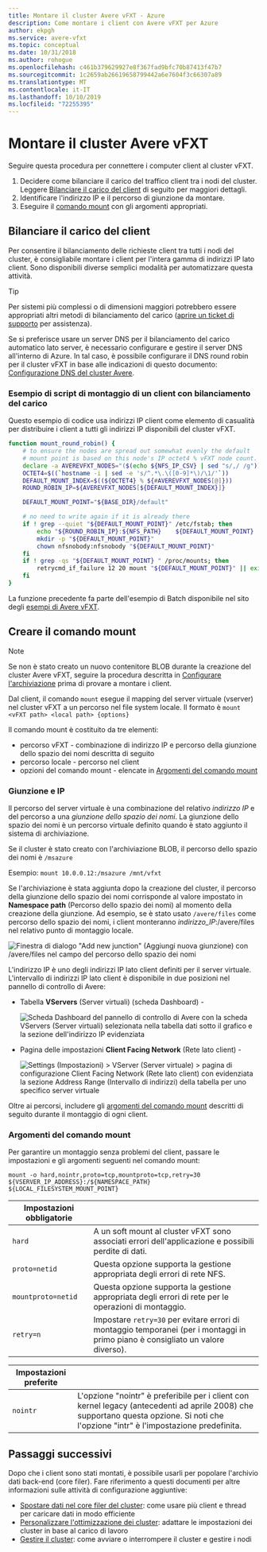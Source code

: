 ```yaml
---
title: Montare il cluster Avere vFXT - Azure
description: Come montare i client con Avere vFXT per Azure
author: ekpgh
ms.service: avere-vfxt
ms.topic: conceptual
ms.date: 10/31/2018
ms.author: rohogue
ms.openlocfilehash: c461b379629927e8f367fad9bfc70b87413f47b7
ms.sourcegitcommit: 1c2659ab26619658799442a6e7604f3c66307a89
ms.translationtype: MT
ms.contentlocale: it-IT
ms.lasthandoff: 10/10/2019
ms.locfileid: "72255395"
---
```

# <a name="mount-the-avere-vfxt-cluster"></a>Montare il cluster Avere vFXT  

Seguire questa procedura per connettere i computer client al cluster vFXT.

1. Decidere come bilanciare il carico del traffico client tra i nodi del cluster. Leggere [Bilanciare il carico del client](#balance-client-load) di seguito per maggiori dettagli. 
1. Identificare l'indirizzo IP e il percorso di giunzione da montare.
1. Eseguire il [comando mount](#mount-command-arguments) con gli argomenti appropriati.

## <a name="balance-client-load"></a>Bilanciare il carico del client

Per consentire il bilanciamento delle richieste client tra tutti i nodi del cluster, è consigliabile montare i client per l'intera gamma di indirizzi IP lato client. Sono disponibili diverse semplici modalità per automatizzare questa attività.

> [!TIP] 
> Per sistemi più complessi o di dimensioni maggiori potrebbero essere appropriati altri metodi di bilanciamento del carico ([aprire un ticket di supporto](avere-vfxt-open-ticket.md#open-a-support-ticket-for-your-avere-vfxt) per assistenza).
> 
> Se si preferisce usare un server DNS per il bilanciamento del carico automatico lato server, è necessario configurare e gestire il server DNS all'interno di Azure. In tal caso, è possibile configurare il DNS round robin per il cluster vFXT in base alle indicazioni di questo documento: [Configurazione DNS del cluster Avere](avere-vfxt-configure-dns.md).

### <a name="sample-balanced-client-mounting-script"></a>Esempio di script di montaggio di un client con bilanciamento del carico

Questo esempio di codice usa indirizzi IP client come elemento di casualità per distribuire i client a tutti gli indirizzi IP disponibili del cluster vFXT.

```bash
function mount_round_robin() {
    # to ensure the nodes are spread out somewhat evenly the default 
    # mount point is based on this node's IP octet4 % vFXT node count.
    declare -a AVEREVFXT_NODES="($(echo ${NFS_IP_CSV} | sed "s/,/ /g"))"
    OCTET4=$((`hostname -i | sed -e 's/^.*\.\([0-9]*\)/\1/'`))
    DEFAULT_MOUNT_INDEX=$((${OCTET4} % ${#AVEREVFXT_NODES[@]}))
    ROUND_ROBIN_IP=${AVEREVFXT_NODES[${DEFAULT_MOUNT_INDEX}]}

    DEFAULT_MOUNT_POINT="${BASE_DIR}/default"

    # no need to write again if it is already there
    if ! grep --quiet "${DEFAULT_MOUNT_POINT}" /etc/fstab; then
        echo "${ROUND_ROBIN_IP}:${NFS_PATH}    ${DEFAULT_MOUNT_POINT}    nfs hard,nointr,proto=tcp,mountproto=tcp,retry=30 0 0" >> /etc/fstab
        mkdir -p "${DEFAULT_MOUNT_POINT}"
        chown nfsnobody:nfsnobody "${DEFAULT_MOUNT_POINT}"
    fi
    if ! grep -qs "${DEFAULT_MOUNT_POINT} " /proc/mounts; then
        retrycmd_if_failure 12 20 mount "${DEFAULT_MOUNT_POINT}" || exit 1
    fi   
} 
```

La funzione precedente fa parte dell'esempio di Batch disponibile nel sito degli [esempi di Avere vFXT](https://github.com/Azure/Avere#tutorials).

## <a name="create-the-mount-command"></a>Creare il comando mount 

> [!NOTE]
> Se non è stato creato un nuovo contenitore BLOB durante la creazione del cluster Avere vFXT, seguire la procedura descritta in [Configurare l'archiviazione](avere-vfxt-add-storage.md) prima di provare a montare i client.

Dal client, il comando ``mount`` esegue il mapping del server virtuale (vserver) nel cluster vFXT a un percorso nel file system locale. Il formato è ``mount <vFXT path> <local path> {options}``

Il comando mount è costituito da tre elementi: 

* percorso vFXT - combinazione di indirizzo IP e percorso della giunzione dello spazio dei nomi descritta di seguito
* percorso locale - percorso nel client 
* opzioni del comando mount - elencate in [Argomenti del comando mount](#mount-command-arguments)

### <a name="junction-and-ip"></a>Giunzione e IP

Il percorso del server virtuale è una combinazione del relativo *indirizzo IP* e del percorso a una *giunzione dello spazio dei nomi*. La giunzione dello spazio dei nomi è un percorso virtuale definito quando è stato aggiunto il sistema di archiviazione.

Se il cluster è stato creato con l'archiviazione BLOB, il percorso dello spazio dei nomi è `/msazure`

Esempio: ``mount 10.0.0.12:/msazure /mnt/vfxt``

Se l'archiviazione è stata aggiunta dopo la creazione del cluster, il percorso della giunzione dello spazio dei nomi corrisponde al valore impostato in **Namespace path** (Percorso dello spazio dei nomi) al momento della creazione della giunzione. Ad esempio, se è stato usato ``/avere/files`` come percorso dello spazio dei nomi, i client monteranno *indirizzo_IP*:/avere/files nel relativo punto di montaggio locale.

![Finestra di dialogo "Add new junction" (Aggiungi nuova giunzione) con /avere/files nel campo del percorso dello spazio dei nomi](media/avere-vfxt-create-junction-example.png)


L'indirizzo IP è uno degli indirizzi IP lato client definiti per il server virtuale. L'intervallo di indirizzi IP lato client è disponibile in due posizioni nel pannello di controllo di Avere:

* Tabella **VServers** (Server virtuali) (scheda Dashboard) - 

  ![Scheda Dashboard del pannello di controllo di Avere con la scheda VServers (Server virtuali) selezionata nella tabella dati sotto il grafico e la sezione dell'indirizzo IP evidenziata](media/avere-vfxt-ip-addresses-dashboard.png)

* Pagina delle impostazioni **Client Facing Network** (Rete lato client) - 

  ![Settings (Impostazioni) > VServer (Server virtuale) > pagina di configurazione Client Facing Network (Rete lato client) con evidenziata la sezione Address Range (Intervallo di indirizzi) della tabella per uno specifico server virtuale](media/avere-vfxt-ip-addresses-settings.png)

Oltre ai percorsi, includere gli [argomenti del comando mount](#mount-command-arguments) descritti di seguito durante il montaggio di ogni client.

### <a name="mount-command-arguments"></a>Argomenti del comando mount

Per garantire un montaggio senza problemi del client, passare le impostazioni e gli argomenti seguenti nel comando mount: 

``mount -o hard,nointr,proto=tcp,mountproto=tcp,retry=30 ${VSERVER_IP_ADDRESS}:/${NAMESPACE_PATH} ${LOCAL_FILESYSTEM_MOUNT_POINT}``


| Impostazioni obbligatorie | |
--- | --- 
``hard`` | A un soft mount al cluster vFXT sono associati errori dell'applicazione e possibili perdite di dati. 
``proto=netid`` | Questa opzione supporta la gestione appropriata degli errori di rete NFS.
``mountproto=netid`` | Questa opzione supporta la gestione appropriata degli errori di rete per le operazioni di montaggio.
``retry=n`` | Impostare ``retry=30`` per evitare errori di montaggio temporanei (per i montaggi in primo piano è consigliato un valore diverso).

| Impostazioni preferite  | |
--- | --- 
``nointr``            | L'opzione "nointr" è preferibile per i client con kernel legacy (antecedenti ad aprile 2008) che supportano questa opzione. Si noti che l'opzione "intr" è l'impostazione predefinita.


## <a name="next-steps"></a>Passaggi successivi

Dopo che i client sono stati montati, è possibile usarli per popolare l'archivio dati back-end (core filer). Fare riferimento a questi documenti per altre informazioni sulle attività di configurazione aggiuntive:

* [Spostare dati nel core filer del cluster](avere-vfxt-data-ingest.md): come usare più client e thread per caricare dati in modo efficiente
* [Personalizzare l'ottimizzazione dei cluster](avere-vfxt-tuning.md): adattare le impostazioni dei cluster in base al carico di lavoro
* [Gestire il cluster](avere-vfxt-manage-cluster.md): come avviare o interrompere il cluster e gestire i nodi
